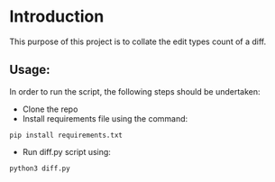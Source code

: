 # Introduction
This purpose of this project is to collate the edit types count of a diff. 


## Usage:
In order to run the script, the following steps should be undertaken:
- Clone the repo
- Install requirements file using the command:
```
pip install requirements.txt
```
- Run diff.py script using:
```
python3 diff.py
```
